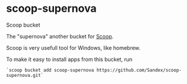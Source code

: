 # scoop-supernova
Scoop bucket

The "supernova" another bucket for [Scoop](http://scoop.sh).

Scoop is very usefull tool for Windows, like homebrew.

To make it easy to install apps from this bucket, run

    `scoop bucket add scoop-supernova https://github.com/Sandex/scoop-supernova.git`
